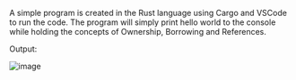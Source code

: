 A simple program is created in the Rust language using Cargo and VSCode to run the code. The program will simply print hello world to the console while holding the concepts of Ownership, Borrowing and References.

Output:

![image](https://github.com/NumlStudentSE/First-Task-Rust-Bootcamp-Pakistan/assets/114599159/6858abd5-d3de-4324-807e-79da174e59b6)
